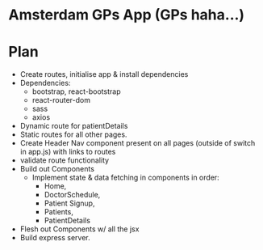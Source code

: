 # Amsterdam GPs App (GPs haha...)

# Plan

- Create routes, initialise app & install dependencies
- Dependencies:
  - bootstrap, react-bootstrap
  - react-router-dom
  - sass
  - axios
- Dynamic route for patientDetails
- Static routes for all other pages.
- Create Header Nav component present on all pages (outside of switch in app.js) with links to routes
- validate route functionality
- Build out Components
  - Implement state & data fetching in components in order:
    - Home,
    - DoctorSchedule,
    - Patient Signup,
    - Patients,
    - PatientDetails
- Flesh out Components w/ all the jsx
- Build express server.
